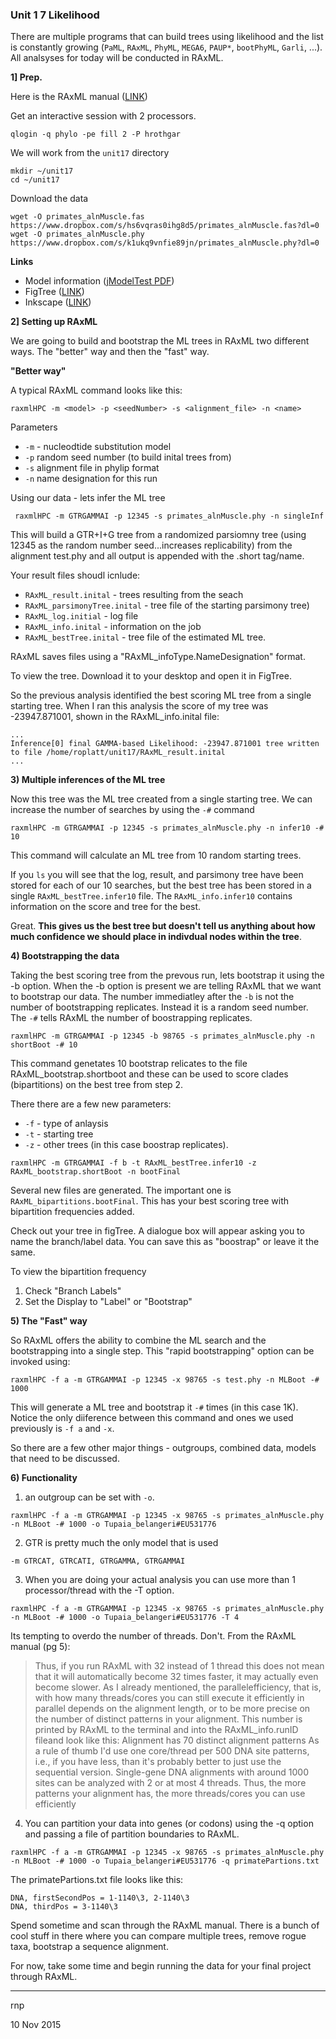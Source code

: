 ### Unit 1 7 Likelihood
There are multiple programs that can build trees using likelihood and the list is constantly growing (```PaML```, ```RAxML```, ```PhyML```, ```MEGA6```, ```PAUP*```, ```bootPhyML```, ```Garli```, ...).  All analsyses for today will be conducted in RAxML.



**1] Prep.**

Here is the RAxML manual ([LINK](http://sco.h-its.org/exelixis/resource/download/NewManual.pdf))

Get an interactive session with 2 processors.

```qlogin -q phylo -pe fill 2 -P hrothgar```

We will work from the ```unit17``` directory
```
mkdir ~/unit17
cd ~/unit17
```

Download the data
```
wget -O primates_alnMuscle.fas https://www.dropbox.com/s/hs6vqras0ihg8d5/primates_alnMuscle.fas?dl=0 
wget -O primates_alnMuscle.phy https://www.dropbox.com/s/k1ukq9vnfie89jn/primates_alnMuscle.phy?dl=0
```
**Links**
- Model information ([jModelTest PDF](https://www.dropbox.com/s/rfx99qu1xahmzow/primate_jModelTest.pdf?dl=0))
- FigTree ([LINK](http://tree.bio.ed.ac.uk/software/figtree/))
- Inkscape ([LINK](https://inkscape.org/en/download/))

**2] Setting up RAxML**

We are going to build and bootstrap the ML trees in RAxML two different ways. The "better" way and then the "fast" way.

**"Better way"**

A typical RAxML command looks like this:

```
raxmlHPC -m <model> -p <seedNumber> -s <alignment_file> -n <name>
```
Parameters
- ```-m``` - nucleodtide substitution model
- ```-p``` random seed number (to build inital trees from)
- ```-s``` alignment file in phylip format
- ```-n``` name designation for this run

Using our data - lets infer the ML tree

``` raxmlHPC -m GTRGAMMAI -p 12345 -s primates_alnMuscle.phy -n singleInf```



This will build a GTR+I+G tree from a randomized parsiomny tree (using 12345 as the random number seed...increases replicability) from the alignment test.phy and all output is appended with the .short tag/name.



Your result files shoudl icnlude:
- ```RAxML_result.inital``` - trees resulting from the seach
- ```RAxML_parsimonyTree.inital``` - tree file of the starting parsimony tree)
- ```RAxML_log.initial``` - log file
- ```RAxML_info.inital``` - information on the job
- ```RAxML_bestTree.inital``` - tree file of the estimated ML tree.

RAxML saves files using a "RAxML_infoType.NameDesignation" format.

To view the tree.  Download it to your desktop and open it in FigTree.

So the previous analysis identified the best scoring ML tree from a single starting tree.  When I ran this analysis the score of my tree was -23947.871001, shown in the RAxML_info.inital file:

```
...
Inference[0] final GAMMA-based Likelihood: -23947.871001 tree written to file /home/roplatt/unit17/RAxML_result.inital
...
```

**3) Multiple inferences of the ML tree**


Now this tree was the ML tree created from a single starting tree. We can increase the number of searches by using the ```-#``` command

```
raxmlHPC -m GTRGAMMAI -p 12345 -s primates_alnMuscle.phy -n infer10 -# 10
```

This command will calculate an ML tree from 10 random starting trees.


If you ```ls``` you will see that the log, result, and parsimony tree have been stored for each of our 10 searches, but the best tree has been stored in a single ```RAxML_bestTree.infer10``` file.  The ```RAxML_info.infer10``` contains information on the score and tree for the best.

Great.  **This gives us the best tree but doesn't tell us anything about how much confidence we should place in indivdual nodes within the tree**.  


**4) Bootstrapping the data**

Taking the best scoring tree from the prevous run, lets bootstrap it using the -b option.  When the -b option is present we are telling RAxML that we want to bootstrap our data.  The number immediatley after the ```-b``` is not the number of bootstrapping replicates.  Instead it is a random seed number.  The ```-#``` tells RAxML the number of boostrapping replicates.

```
raxmlHPC -m GTRGAMMAI -p 12345 -b 98765 -s primates_alnMuscle.phy -n shortBoot -# 10
```

This command genetates 10 bootstrap relicates to the file RAxML_bootstrap.shortboot and these can be used to score clades (bipartitions) on the best tree from step 2.

There there are a few new parameters:
- ```-f``` - type of anlaysis
- ```-t``` - starting tree
- ```-z``` - other trees (in this case boostrap replicates).

```
raxmlHPC -m GTRGAMMAI -f b -t RAxML_bestTree.infer10 -z RAxML_bootstrap.shortBoot -n bootFinal
```

Several new files are generated.  The important one is ```RAxML_bipartitions.bootFinal```.  This has your best scoring tree with bipartition frequencies added.


Check out your tree in figTree.  A dialogue box will appear asking you to name the branch/label data. You can save this as "boostrap" or leave it the same.

To view the bipartition frequency
1) Check "Branch Labels"
2) Set the Display to "Label" or "Bootstrap"


**5) The "Fast" way**


So RAxML offers the ability to combine the ML search and the bootstrapping into a single step.  This "rapid bootstrapping" option can be invoked using:

```raxmlHPC -f a -m GTRGAMMAI -p 12345 -x 98765 -s test.phy -n MLBoot -# 1000```

This will generate a ML tree and bootstrap it ```-#``` times (in this case 1K).  Notice the only diiference between this command and ones we used previously is ```-f a``` and ```-x```.



So there are a few other major things - outgroups, combined data, models that need to be discussed.

**6) Functionality**
1) an outgroup can be set with ```-o```.
```
raxmlHPC -f a -m GTRGAMMAI -p 12345 -x 98765 -s primates_alnMuscle.phy -n MLBoot -# 1000 -o Tupaia_belangeri#EU531776
```

2) GTR is pretty much the only model that is used

```-m GTRCAT, GTRCATI, GTRGAMMA, GTRGAMMAI```

3) When you are doing your actual analysis you can use more than 1 processor/thread with the -T option.
```
raxmlHPC -f a -m GTRGAMMAI -p 12345 -x 98765 -s primates_alnMuscle.phy -n MLBoot -# 1000 -o Tupaia_belangeri#EU531776 -T 4
```
Its tempting to overdo the number of threads.  Don't. From the RAxML manual (pg 5):


>Thus, if you run RAxML with 32 instead of 1 thread this does not mean that it will automatically become 32 times faster, it may actually even become slower. As I already mentioned, the parallelefficiency, that is, with how many threads/cores you can still execute it efficiently in parallel depends on the alignment length, or to be more precise on the number of distinct patterns in your alignment. This number is printed by RAxML to the terminal and into the RAxML_info.runID fileand look like this:
Alignment has 70 distinct alignment patterns As a rule of thumb I'd use one core/thread per 500 DNA site patterns, i.e., if you have less, than it's probably better to just use the sequential version. Single-gene DNA alignments with around 1000 sites can be analyzed with 2 or at most 4 threads. Thus, the more patterns your alignment has, the more threads/cores you can use efficiently

4) You can partition your data into genes (or codons) using the -q option and passing a file of partition boundaries to RAxML. 

```
raxmlHPC -f a -m GTRGAMMAI -p 12345 -x 98765 -s primates_alnMuscle.phy -n MLBoot -# 1000 -o Tupaia_belangeri#EU531776 -q primatePartions.txt
```
The primatePartions.txt file looks like this:
```
DNA, firstSecondPos = 1-1140\3, 2-1140\3
DNA, thirdPos = 3-1140\3
```

Spend sometime and scan through the RAxML manual.  There is a bunch of cool stuff in there where you can compare multiple trees, remove rogue taxa, bootstrap a sequence alignment.

For now, take some time and begin running the data for your final project through RAxML.


*****
rnp

10 Nov 2015












